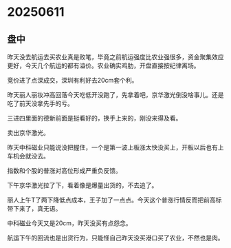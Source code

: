 # 20250611

## 盘中

昨天没去航运去买农业真是败笔，毕竟之前航运强度比农业强很多，资金聚集效应更好，今天几个航运的都有溢价。农业确实鸡肋，开盘直接按纪律离场。

竞价进了点深成交，深圳有利好去20cm套个利。

昨天丽人丽妆冲高回落今天吃低开没跑了，先拿着吧，京华激光倒没啥事儿。还是吃了前天没拿先手的亏。

三进四里面的德新前面是挺看好的，换手上来的，刚没来得及看。

卖出京华激光。

昨天中科磁业只能说没把握住，一个是第一波上板涨太快没买上，开板以后也有上车机会就没去。

指数和个股的普涨对高位形成严重负反馈。

下午京华激光拉了下，看着像是爆量出货的，不去追了。

丽人上午T了两下降低点成本，王子加了一点点。今天这个普涨行情反而把前高标带下来了，真无语。

中科磁业今天又是20cm，昨天没买有点怨念。

航运下午的回流也是出货行为，只能怪自己昨天没买港口买了农业，不然也是肉。

